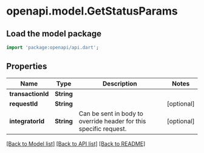 # openapi.model.GetStatusParams

## Load the model package
```dart
import 'package:openapi/api.dart';
```

## Properties
Name | Type | Description | Notes
------------ | ------------- | ------------- | -------------
**transactionId** | **String** |  | 
**requestId** | **String** |  | [optional] 
**integratorId** | **String** | Can be sent in body to override header for this specific request. | [optional] 

[[Back to Model list]](../README.md#documentation-for-models) [[Back to API list]](../README.md#documentation-for-api-endpoints) [[Back to README]](../README.md)


